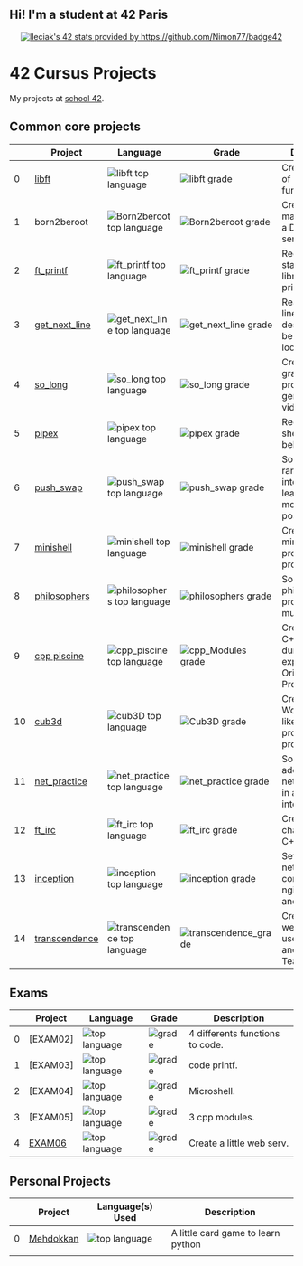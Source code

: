 ## Hi! I'm a student at 42 Paris

<p align="center">
	<a href="https://github.com/LouiseLeciak/COMMON-CORE-42">
	<img src="https://badge.nimon.fr/api/v2/cm3y9cjkx1204001l6bhfoyb1y/stats?cursusId=21&coalitionId=48" alt="lleciak's 42 stats provided by https://github.com/Nimon77/badge42" /></a>
</p>


# 42 Cursus Projects

My projects at  [school 42](https://42.fr/en/homepage/).


## Common core projects

|     | Project                                                          | Language                                                                                                                  | Grade                                                                                              | Description                                                                     |
| --- | ---------------------------------------------------------------- | ------------------------------------------------------------------------------------------------------------------------- | -------------------------------------------------------------------------------------------------- | ------------------------------------------------------------------------------- |
| 0   | [libft](https://github.com/LouiseLeciak/LIBFT-42)                       | ![libft top language](https://img.shields.io/badge/c-100%25-purple)                       | ![libft grade](https://badge.nimon.fr/api/v2/cm3y9cjkx1204001l6bhfoyb1y/project/3392585)            | Create a library of basic C functions.                                          |
| 1   | born2beroot           | ![Born2beroot top language](https://img.shields.io/badge/language-none-purple)           | ![Born2beroot grade](https://badge.nimon.fr/api/v2/cm3y9cjkx1204001l6bhfoyb1y/project/3417222)      | Create a virtual machine to host a Debian server.                               |
| 2   | [ft_printf](https://github.com/LouiseLeciak/FT_PRINTF-42)               | ![ft_printf top language](https://img.shields.io/badge/c-100%25-purple)               | ![ft_printf grade](https://badge.nimon.fr/api/v2/cm3y9cjkx1204001l6bhfoyb1y/project/3410670)        | Recode the standard C library function, printf.                                 |
| 3   | [get_next_line](https://github.com/LouiseLeciak/GETNEXTLINE-42)                 | ![get_next_line top language](https://img.shields.io/badge/c-100%25-purple)       | ![get_next_line grade](https://badge.nimon.fr/api/v2/cm3y9cjkx1204001l6bhfoyb1y/project/3423480)    | Read a single line from a file descriptor, can be used in a loop.               |
| 4   | [so_long](https://github.com/LouiseLeciak/SO_LONG-42)                 | ![so_long top language](https://img.shields.io/badge/c-100%25-purple)                 | ![so_long grade](https://badge.nimon.fr/api/v2/cm3y9cjkx1204001l6bhfoyb1y/project/3450900)         | Create a graphical program to generate a 2D video game . |
| 5   | [pipex](https://github.com/LouiseLeciak/PIPEX-42)                       | ![pipex top language](https://img.shields.io/badge/c-100%25-purple)                       | ![pipex grade](https://badge.nimon.fr/api/v2/cm3y9cjkx1204001l6bhfoyb1y/project/3578442)            | Recreate the shell pipe behavior.                                               |
| 6   | [push_swap](https://github.com/LouiseLeciak/PUSH_SWAP-42)               | ![push_swap top language](https://img.shields.io/badge/c-100%25-purple)               | ![push_swap grade](https://badge.nimon.fr/api/v2/cm3y9cjkx1204001l6bhfoyb1y/project/3501978)        | Sort a list of random integers in the least amount of moves possible.           |
| 7   | [minishell](https://github.com/LouiseLeciak/MINISHELL-42)               | ![minishell top language](https://img.shields.io/badge/c-100%25-purple)               | ![minishell grade](https://badge.nimon.fr/api/v2/cm3y9cjkx1204001l6bhfoyb1y/project/3410670)         | Create a minitature shell program. Team project.                                |
| 8   | [philosophers](https://github.com/LouiseLeciak/PHILOSOPHER-42)         | ![philosophers top language](https://img.shields.io/badge/c-100%25-purple)         | ![philosophers grade](https://badge.nimon.fr/api/v2/cm3y9cjkx1204001l6bhfoyb1y/project/3609964)     | Solve the dining philosophers problem with mutexes.                          |
| 9   | [cpp piscine](https://github.com/LouiseLeciak/MODULE_CPP-42)      | ![cpp_piscine top language](https://img.shields.io/badge/c++-100%25-purple)           | ![cpp_Modules grade](https://badge.nimon.fr/api/v2/cm3y9cjkx1204001l6bhfoyb1y/project/3980047)      | Creating small C++ projects during a rush to explore Object-Oriented Programming. |
| 10   | [cub3d](https://github.com/LouiseLeciak/CUB3D-42)                   | ![cub3D top language](https://img.shields.io/badge/c-100%25-purple)                       | ![Cub3D grade](https://badge.nimon.fr/api/v2/cm3y9cjkx1204001l6bhfoyb1y/project/3930267)            | Create a Wolfenstein3D-like maze program. Team project.                         |
| 11   | [net_practice](https://github.com/LouiseLeciak/NETPRACTICE-42)         | ![net_practice top language](https://img.shields.io/badge/language-none-purple)         | ![net_practice grade](https://badge.nimon.fr/api/v2/cm3y9cjkx1204001l6bhfoyb1y/project/3956595)     | Solve IP addressing and network issues in a training interface.                 |
| 12   | [ft_irc](https://github.com/LouiseLeciak/IRC-42)                     | ![ft_irc top language](https://img.shields.io/badge/c++-100%25-purple)                     | ![ft_irc grade](https://badge.nimon.fr/api/v2/cm3y9cjkx1204001l6bhfoyb1y/project/3956595)           | Create an IRC chat server in C++.                                 |
| 13   | [inception](https://github.com/LouiseLeciak/INCEPTION-42)               | ![inception top language](https://img.shields.io/badge/dockerfile-60.1%25-purple)               | ![inception grade](https://badge.nimon.fr/api/v2/cm3y9cjkx1204001l6bhfoyb1y/project/4003554)        | Set up a Docker network with containers for nginx, mariadb, and wordpress.      |
| 14   | [transcendence](https://github.com/42rave/TRANSCENDANCE-42) | ![transcendence top language](https://img.shields.io/badge/typescript-60%25-purple) | ![transcendence_grade](https://badge.nimon.fr/api/v2/cm3y9cjkx1204001l6bhfoyb1y/project/3423480) | Create a website where users can chat and play pong. Team project.              |


## Exams

|     | Project                                                          | Language                                                                                                                  | Grade                                                                                              | Description                                                                     |
| --- | ---------------------------------------------------------------- | ------------------------------------------------------------------------------------------------------------------------- | -------------------------------------------------------------------------------------------------- | ------------------------------------------------------------------------------- |
| 0   | [EXAM02]                       | ![top language](https://img.shields.io/badge/c-100%25-purple)                       | ![grade](https://badge.nimon.fr/api/v2/cm3y9cjkx1204001l6bhfoyb1y/project/3474375)            | 4 differents functions to code.                                          |
| 1   | [EXAM03]           | ![top language](https://img.shields.io/badge/c-100%25-purple)           | ![grade](https://badge.nimon.fr/api/v2/cm3y9cjkx1204001l6bhfoyb1y/project/3474375)      | code printf.                               |
| 2   | [EXAM04]              | ![top language](https://img.shields.io/badge/c-100%25-purple)               | ![grade](https://badge.nimon.fr/api/v2/cm3y9cjkx1204001l6bhfoyb1y/project/3474375)        | Microshell.                                 |
| 3   | [EXAM05]                 | ![top language](https://img.shields.io/badge/c++-100%25-purple)       | ![grade](https://badge.nimon.fr/api/v2/cm3y9cjkx1204001l6bhfoyb1y/project/4003553)    | 3 cpp modules.               |
| 4   | [EXAM06](https://github.com/LouiseLeciak/SO_LONG-42)                 | ![top language](https://img.shields.io/badge/c-100%25-purple)                 | ![grade](https://badge.nimon.fr/api/v2/cm3y9cjkx1204001l6bhfoyb1y/project/3410670)         | Create a little web serv.


## Personal Projects

|     | Project                                                              | Language(s) Used                                                                                          | Description                                                                                      |
| --- | ------------------------------------------------------------------- | --------------------------------------------------------------------------------------------------------- | ------------------------------------------------------------------------------------------------ |
| 0   | [Mehdokkan](https://github.com/LouiseLeciak/mehdokkan)              | ![top language](https://img.shields.io/badge/python-100%25-purple)                                    | A little card game to learn python                        |
                                      |
